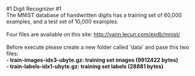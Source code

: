 #1 Digit Recognizer #1
<br/>
The MNIST database of handwritten digits has a training set of 60,000 examples, and a test set of 10,000 examples.
<br/>
<br/>
Four files are available on this site: http://yann.lecun.com/exdb/mnist/ 
<br/>
<br/>
Before execute please create a new folder called 'data' and pase this two files: <br/>
**- train-images-idx3-ubyte.gz:  training set images (9912422 bytes)** <br/>
**- train-labels-idx1-ubyte.gz:  training set labels (28881 bytes)**
